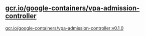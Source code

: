 
[gcr.io/google-containers/vpa-admission-controller](https://hub.docker.com/r/anjia0532/google-containers.vpa-admission-controller/tags/)
-----


[gcr.io/google-containers/vpa-admission-controller:v0.1.0](https://hub.docker.com/r/anjia0532/google-containers.vpa-admission-controller/tags/)


